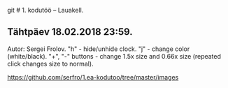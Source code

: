 git # 1. kodutöö – Lauakell.

## Tähtpäev 18.02.2018 23:59.

Autor: Sergei Frolov.
"h" - hide/unhide clock.
"j" - change color (white/black).
"+", "-" buttons - change 1.5x size and 0.66x size (repeated click changes size to normal).

https://github.com/serfro/1.ea-kodutoo/tree/master/images

